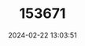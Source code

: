 ---
title: "153671"
category: "Engaewa walpolea"
draft: false
date: 2024-02-22 13:03:51
languages:
  English: ["Walpole Burrowing Crayfish"]
---